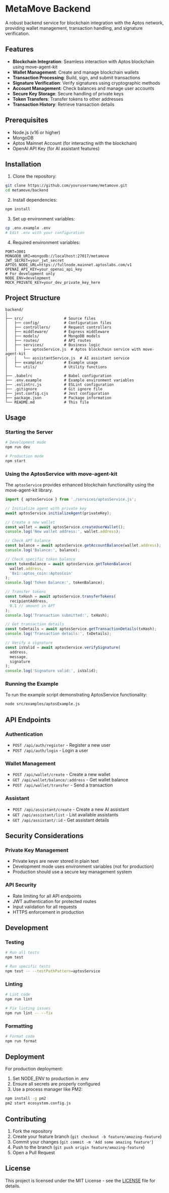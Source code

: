 # MetaMove Backend

A robust backend service for blockchain integration with the Aptos network, providing wallet management, transaction handling, and signature verification.

## Features

- **Blockchain Integration**: Seamless interaction with Aptos blockchain using move-agent-kit
- **Wallet Management**: Create and manage blockchain wallets
- **Transaction Processing**: Build, sign, and submit transactions
- **Signature Verification**: Verify signatures using cryptographic methods
- **Account Management**: Check balances and manage user accounts
- **Secure Key Storage**: Secure handling of private keys
- **Token Transfers**: Transfer tokens to other addresses
- **Transaction History**: Retrieve transaction details

## Prerequisites

- Node.js (v16 or higher)
- MongoDB
- Aptos Mainnet Account (for interacting with the blockchain)
- OpenAI API Key (for AI assistant features)

## Installation

1. Clone the repository:
```bash
git clone https://github.com/yourusername/metamove.git
cd metamove/backend
```

2. Install dependencies:
```bash
npm install
```

3. Set up environment variables:
```bash
cp .env.example .env
# Edit .env with your configuration
```

4. Required environment variables:
```
PORT=3001
MONGODB_URI=mongodb://localhost:27017/metamove
JWT_SECRET=your_jwt_secret
APTOS_NODE_URL=https://fullnode.mainnet.aptoslabs.com/v1
OPENAI_API_KEY=your_openai_api_key
# For development only
NODE_ENV=development
MOCK_PRIVATE_KEY=your_dev_private_key_here
```

## Project Structure

```
backend/
│
├── src/                  # Source files
│   ├── config/           # Configuration files
│   ├── controllers/      # Request controllers
│   ├── middleware/       # Express middleware
│   ├── models/           # MongoDB models
│   ├── routes/           # API routes
│   ├── services/         # Business logic
│   │   ├── aptosService.js  # Aptos blockchain service with move-agent-kit
│   │   └── assistantService.js  # AI assistant service
│   ├── examples/         # Example usage
│   └── utils/            # Utility functions
│
├── .babelrc              # Babel configuration
├── .env.example          # Example environment variables
├── .eslintrc.js          # ESLint configuration
├── .gitignore            # Git ignore file
├── jest.config.cjs       # Jest configuration
├── package.json          # Package information
└── README.md             # This file
```

## Usage

### Starting the Server

```bash
# Development mode
npm run dev

# Production mode
npm start
```

### Using the AptosService with move-agent-kit

The `aptosService` provides enhanced blockchain functionality using the move-agent-kit library.

```javascript
import { aptosService } from './services/aptosService.js';

// Initialize agent with private key
await aptosService.initializeAgent(privateKey);

// Create a new wallet
const wallet = await aptosService.createUserWallet();
console.log('New wallet address:', wallet.address);

// Check APT balance
const balance = await aptosService.getAccountBalance(wallet.address);
console.log('Balance:', balance);

// Check specific token balance
const tokenBalance = await aptosService.getTokenBalance(
  wallet.address,
  '0x1::aptos_coin::AptosCoin'
);
console.log('Token Balance:', tokenBalance);

// Transfer tokens
const txHash = await aptosService.transferTokens(
  recipientAddress,
  0.1 // amount in APT
);
console.log('Transaction submitted:', txHash);

// Get transaction details
const txDetails = await aptosService.getTransactionDetails(txHash);
console.log('Transaction details:', txDetails);

// Verify a signature
const isValid = await aptosService.verifySignature(
  address,
  message,
  signature
);
console.log('Signature valid:', isValid);
```

### Running the Example

To run the example script demonstrating AptosService functionality:

```bash
node src/examples/aptosExample.js
```

## API Endpoints

### Authentication
- `POST /api/auth/register` - Register a new user
- `POST /api/auth/login` - Login a user

### Wallet Management
- `POST /api/wallet/create` - Create a new wallet
- `GET /api/wallet/balance/:address` - Get wallet balance
- `POST /api/wallet/transfer` - Send a transaction

### Assistant
- `POST /api/assistant/create` - Create a new AI assistant
- `GET /api/assistant/list` - List available assistants
- `GET /api/assistant/:id` - Get assistant details

## Security Considerations

### Private Key Management
- Private keys are never stored in plain text
- Development mode uses environment variables (not for production)
- Production should use a secure key management system

### API Security
- Rate limiting for all API endpoints
- JWT authentication for protected routes
- Input validation for all requests
- HTTPS enforcement in production

## Development

### Testing
```bash
# Run all tests
npm test

# Run specific tests
npm test -- --testPathPattern=aptosService
```

### Linting
```bash
# Lint code
npm run lint

# Fix linting issues
npm run lint -- --fix
```

### Formatting
```bash
# Format code
npm run format
```

## Deployment

For production deployment:

1. Set NODE_ENV to production in .env
2. Ensure all secrets are properly configured
3. Use a process manager like PM2:
```bash
npm install -g pm2
pm2 start ecosystem.config.js
```

## Contributing

1. Fork the repository
2. Create your feature branch (`git checkout -b feature/amazing-feature`)
3. Commit your changes (`git commit -m 'Add some amazing feature'`)
4. Push to the branch (`git push origin feature/amazing-feature`)
5. Open a Pull Request

## License

This project is licensed under the MIT License - see the [LICENSE](../LICENSE) file for details. 